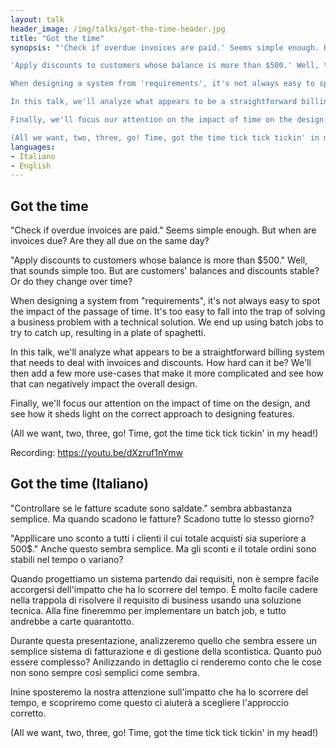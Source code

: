 ```yaml
---
layout: talk
header_image: /img/talks/got-the-time-header.jpg
title: "Got the time"
synopsis: "'Check if overdue invoices are paid.' Seems simple enough. But when are invoices due? Are they all due on the same day?

'Apply discounts to customers whose balance is more than $500.' Well, that sounds simple too. But are customers' balances and discounts stable? Or do they change over time?

When designing a system from 'requirements', it's not always easy to spot the impact of the passage of time. It's too easy to fall into the trap of solving a business problem with a technical solution. We end up using batch jobs to try to catch up, resulting in a plate of spaghetti.

In this talk, we'll analyze what appears to be a straightforward billing system that needs to deal with invoices and discounts. How hard can it be? We'll then add a few more use-cases that make it more complicated and see how that can negatively impact the overall design.

Finally, we'll focus our attention on the impact of time on the design, and see how it sheds light on the correct approach to designing features.

(All we want, two, three, go! Time, got the time tick tick tickin' in my head!)" 
languages:
- Italiano
- English
---
```


## Got the time

"Check if overdue invoices are paid." Seems simple enough. But when are invoices due? Are they all due on the same day?

"Apply discounts to customers whose balance is more than $500." Well, that sounds simple too. But are customers' balances and discounts stable? Or do they change over time?

When designing a system from "requirements", it's not always easy to spot the impact of the passage of time. It's too easy to fall into the trap of solving a business problem with a technical solution. We end up using batch jobs to try to catch up, resulting in a plate of spaghetti.

In this talk, we'll analyze what appears to be a straightforward billing system that needs to deal with invoices and discounts. How hard can it be? We'll then add a few more use-cases that make it more complicated and see how that can negatively impact the overall design.

Finally, we'll focus our attention on the impact of time on the design, and see how it sheds light on the correct approach to designing features.

(All we want, two, three, go! Time, got the time tick tick tickin' in my head!)

Recording: <https://youtu.be/dXzruf1nYmw>

## Got the time (Italiano)

"Controllare se le fatture scadute sono saldate." sembra abbastanza semplice. Ma quando scadono le fatture? Scadono tutte lo stesso giorno?

"Appllicare uno sconto a tutti i clienti il cui totale acquisti sia superiore a 500$." Anche questo sembra semplice. Ma gli sconti e il totale ordini sono stabili nel tempo o variano?

Quando progettiamo un sistema partendo dai requisiti, non è sempre facile accorgersi dell'impatto che ha lo scorrere del tempo. È molto facile cadere nella trappola di risolvere il requisito di business usando una soluzione tecnica. Alla fine fineremmo per implementare un batch job, e tutto andrebbe a carte quarantotto.

Durante questa presentazione, analizzeremo quello che sembra essere un semplice sistema di fatturazione e di gestione della scontistica. Quanto può essere complesso? Anilizzando in dettaglio ci renderemo conto che le cose non sono sempre così semplici come sembra.

Inine sposteremo la nostra attenzione sull'impatto che ha lo scorrere del tempo, e scopriremo come questo ci aiuterà a scegliere l'approccio corretto.

(All we want, two, three, go! Time, got the time tick tick tickin' in my head!)
